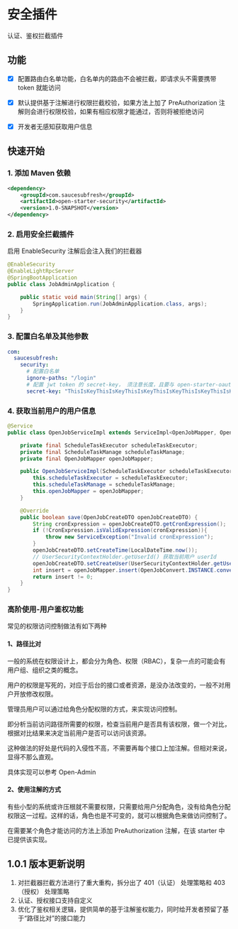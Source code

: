 # 安全插件

认证、鉴权拦截插件

## 功能

- [x] 配置路由白名单功能，白名单内的路由不会被拦截，即请求头不需要携带 token 就能访问

- [x] 默认提供基于注解进行权限拦截校验，如果方法上加了 PreAuthorization 注解则会进行权限校验，如果有相应权限才能通过，否则将被拒绝访问

- [x] 开发者无感知获取用户信息

## 快速开始

### 1. 添加 Maven 依赖

```xml
<dependency>
    <groupId>com.saucesubfresh</groupId>
    <artifactId>open-starter-security</artifactId>
    <version>1.0-SNAPSHOT</version>
</dependency>
```

### 2. 启用安全拦截插件

启用 EnableSecurity 注解后会注入我们的拦截器
```java
@EnableSecurity
@EnableLightRpcServer
@SpringBootApplication
public class JobAdminApplication {

    public static void main(String[] args) {
        SpringApplication.run(JobAdminApplication.class, args);
    }
}
```

### 3. 配置白名单及其他参数

```yaml
com:
  saucesubfresh:
    security:
      # 配置白名单
      ignore-paths: "/login"
      # 配置 jwt token 的 secret-key， 须注意长度，且要与 open-starter-oauth 配置的一致
      secret-key: "ThisIsKeyThisIsKeyThisIsKeyThisIsKeyThisIsKeyThisIsKey"
```

### 4. 获取当前用户的用户信息

```java
@Service
public class OpenJobServiceImpl extends ServiceImpl<OpenJobMapper, OpenJobDO> implements OpenJobService {

    private final ScheduleTaskExecutor scheduleTaskExecutor;
    private final ScheduleTaskManage scheduleTaskManage;
    private final OpenJobMapper openJobMapper;

    public OpenJobServiceImpl(ScheduleTaskExecutor scheduleTaskExecutor, ScheduleTaskManage scheduleTaskManage, OpenJobMapper openJobMapper) {
        this.scheduleTaskExecutor = scheduleTaskExecutor;
        this.scheduleTaskManage = scheduleTaskManage;
        this.openJobMapper = openJobMapper;
    }

    @Override
    public boolean save(OpenJobCreateDTO openJobCreateDTO) {
        String cronExpression = openJobCreateDTO.getCronExpression();
        if (!CronExpression.isValidExpression(cronExpression)){
            throw new ServiceException("Invalid cronExpression");
        }
        openJobCreateDTO.setCreateTime(LocalDateTime.now());
        // UserSecurityContextHolder.getUserId() 获取当前用户 userId
        openJobCreateDTO.setCreateUser(UserSecurityContextHolder.getUserId());
        int insert = openJobMapper.insert(OpenJobConvert.INSTANCE.convert(openJobCreateDTO));
        return insert != 0;
    }
}

```

### 高阶使用-用户鉴权功能

常见的权限访问控制做法有如下两种

#### 1、路径比对

一般的系统在权限设计上，都会分为角色、权限（RBAC），复杂一点的可能会有用户组、组织之类的概念。

用户的权限是写死的，对应于后台的接口或者资源，是没办法改变的，一般不对用户开放修改权限。

管理员用户可以通过给角色分配权限的方式，来实现访问控制。

即分析当前访问路径所需要的权限，检查当前用户是否具有该权限，做一个对比，根据对比结果来决定当前用户是否可以访问该资源。

这种做法的好处是代码的入侵性不高，不需要再每个接口上加注解。但相对来说，显得不那么直观。

具体实现可以参考 Open-Admin

#### 2、使用注解的方式

有些小型的系统或许压根就不需要权限，只需要给用户分配角色，没有给角色分配权限这一过程。这样的话，角色也是不可变的，就可以根据角色来做访问控制了。

在需要某个角色才能访问的方法上添加 PreAuthorization 注解，在该 starter 中已提供该实现。

## 1.0.1 版本更新说明

1. 对拦截器拦截方法进行了重大重构，拆分出了 401（认证） 处理策略和 403（授权） 处理策略
2. 认证、授权接口支持自定义
3. 优化了鉴权相关逻辑，提供简单的基于注解鉴权能力，同时给开发者预留了基于“路径比对”的接口能力
